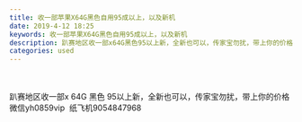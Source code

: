 ```yaml
---
title: 收一部苹果X64G黑色自用95成以上，以及新机
date: 2019-4-12 18:25
keywords: 收一部苹果X64G黑色自用95成以上，以及新机
description: 趴赛地区收一部x64G黑色95以上新，全新也可以，传家宝勿扰，带上你的价格微信yh0859vip  纸飞机9054847968
categories: used
---
```

<td class="t_f" id="postmessage_3476825">

<br/>
<br/>
趴赛地区收一部x 64G 黑色 95以上新，全新也可以，传家宝勿扰，带上你的价格 微信yh0859vip  纸飞机9054847968<br/>
</td>
